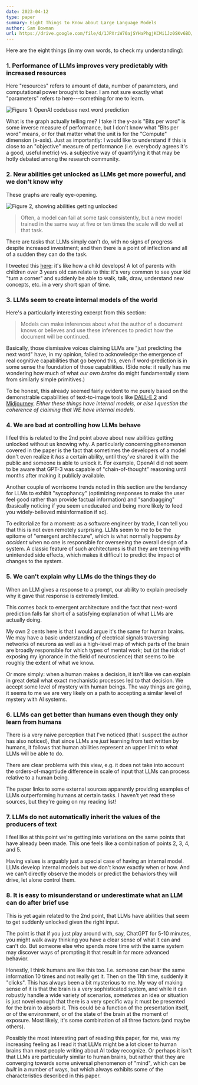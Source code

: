 ```yaml
---
date: 2023-04-12
type: paper
summary: Eight Things to Know about Large Language Models
author: Sam Bowman
url: https://drive.google.com/file/d/1JPXriW70ajSYHaPhgjKCMi1Jz0SKv6BD/view
---
```


Here are the eight things (in my own words, to check my understanding):

### 1. Performance of LLMs improves very predictably with increased resources

Here "resources" refers to amount of data, number of parameters, and
computational power brought to bear. I am not sure exactly what "parameters"
refers to here---something for me to learn.

![Figure 1: OpenAI codebase next word prediction](/images/eight-things-to-know-about-llms-figure-1.png)

What is the graph actually telling me? I take it the y-axis "Bits per word" is
some inverse measure of performance, but I don't know what "Bits per word"
means, or for that matter what the unit is for the "Compute" dimension
(x-axis). Just as importantly: I would like to understand if this is close to
an "objective" measure of performance (i.e. everybody agrees it's a good,
useful metric) vs. a subjective way of quantifying it that may be hotly debated
among the research community.

### 2. New abilities get unlocked as LLMs get more powerful, and we don't know why

These graphs are really eye-opening.

![Figure 2, showing abilities getting unlocked](/images/eight-things-to-know-about-llms-figure-2.png)

> Often, a model can fail at some task consistently, but a new model trained in
> the same way at five or ten times the scale will do well at that task.

There are tasks that LLMs simply can't do, with no signs of progress despite
increased investment; and then there is a point of inflection and all of a
sudden they can do the task.

I tweeted this [here][1]: it's like how a child develops! A lot of parents with
children over 3 years old can relate to this: it's very common to see your kid
"turn a corner" and suddenly be able to walk, talk, draw, understand new
concepts, etc. in a very short span of time.

### 3. LLMs seem to create internal models of the world

Here's a particularly interesting excerpt from this section:

> Models can make inferences about what the author of a document knows or
> believes and use these inferences to predict how the document will be
> continued.

Basically, those dismissive voices claiming LLMs are "just predicting the next
word" have, in my opinion, failed to acknowledge the emergence of real cognitive
capabilities that go beyond this, even if word-prediction is in some sense the
foundation of those capabilities. (Side note: it really has me wondering how
much of what _our own brains_ do might fundamentally stem from similarly simple
primitives.)

To be honest, this already seemed fairly evident to me purely based on the
demonstrable capabilities of text-to-image tools like [DALL-E 2][2] and
[Midjourney][3]. _Either these things have internal models, or else I question
the coherence of claiming that WE have internal models._

### 4. We are bad at controlling how LLMs behave

I feel this is related to the 2nd point above about new abilities getting
unlocked without us knowing why. A particularly concerning phenomenon covered in
the paper is the fact that sometimes the developers of a model don't even
realize it _has_ a certain ability, until they've shared it with the public and
someone is able to unlock it. For example, OpenAI did not seem to be aware that
GPT-3 was capable of "chain-of-thought" reasoning until months after making it
publicly available.

Another couple of worrisome trends noted in this section are the tendancy for
LLMs to exhibit "sycophancy" (optimizing responses to make the user feel good
rather than provide factual information) and "sandbagging" (basically noticing
if you seem uneducated and being more likely to feed you widely-believed
misinformation if so).

To editorialize for a moment: as a software engineer by trade, I can tell you
that this is not even remotely surprising. LLMs seem to me to be the epitome of
"emergent architecture", which is what normally happens _by accident_ when no
one is responsible for overseeing the overall design of a system. A classic
feature of such architectures is that they are teeming with unintended side
effects, which makes it difficult to predict the impact of changes to the
system.

### 5. We can't explain why LLMs do the things they do

When an LLM gives a response to a prompt, our ability to explain precisely why
it gave that response is extremely limited.

This comes back to emergent architecture and the fact that next-word prediction
falls far short of a satisfying explanation of what LLMs are actually doing.

My own 2 cents here is that I would argue it's the same for human brains. We may
have a basic understanding of electrical signals traversing networks of neurons
as well as a high-level map of which parts of the brain are broadly responsible
for which types of mental work; but (at the risk of exposing my ignorance in the
field of neuroscience) that seems to be roughly the extent of what we know.

Or more simply: when a human makes a decision, it isn't like we can explain in
great detail what exact mechanistic processes led to that decision. We accept
some level of mystery with human beings. The way things are going, it seems to
me we are very likely on a path to accepting a similar level of mystery with AI
systems.

### 6. LLMs can get better than humans even though they only learn from humans

There is a very naive perception that I've noticed (that I suspect the author
has also noticed), that since LLMs are _just_ learning from text written by
humans, it follows that human abilities represent an upper limit to what LLMs
will be able to do.

There are clear problems with this view, e.g. it does not take into account the
orders-of-magntiude difference in scale of input that LLMs can process relative
to a human being.

The paper links to some external sources apparently providing examples of LLMs
outperforming humans at certain tasks. I haven't yet read these sources, but
they're going on my reading list!

### 7. LLMs do not automatically inherit the values of the producers of text

I feel like at this point we're getting into variations on the same points that
have already been made. This one feels like a combination of points 2, 3, 4, and
5.

Having values is arguably just a special case of having an internal model. LLMs
develop internal models but we don't know exactly when or how. And we can't
directly observe the models or predict the behaviors they will drive, let alone
control them.

### 8. It is easy to misunderstand or underestimate what an LLM can do after brief use

This is yet again related to the 2nd point, that LLMs have abilities that seem
to get suddenly unlocked given the right input.

The point is that if you just play around with, say, ChatGPT for 5-10 minutes,
you might walk away thinking you have a clear sense of what it can and can't
do. But someone else who spends more time with the same system may discover
ways of prompting it that result in far more advanced behavior.

Honestly, I think humans are like this too. I.e. someone can hear the same
information 10 times and not really get it. Then on the 11th time, suddenly it
"clicks". This has always been a bit mysterious to me. My way of making sense of
it is that the brain is a very sophisticated system, and while it can robustly
handle a wide variety of scenarios, _sometimes_ an idea or situation is just
novel enough that there is a very specific way it must be presented for the
brain to absorb it. This could be a function of the presentation itself, or of
the environment, or of the state of the brain at the moment of exposure. Most
likely, it's some combination of all three factors (and maybe others).

Possibly the most interesting part of reading this paper, for me, was my
increasing feeling as I read it that LLMs might be a lot closer to human brains
than most people writing about AI today recognize. Or perhaps it isn't that LLMs
are particularly similar to human brains, but rather that they are converging
towards some universal phenomenon of "mind", which can be _built_ in a number of
ways, but which always exhibits some of the characteristics described in this
paper.

[1]: https://twitter.com/dan_tao/status/1645140297167282176
[2]: https://openai.com/product/dall-e-2
[3]: https://en.wikipedia.org/wiki/Midjourney
